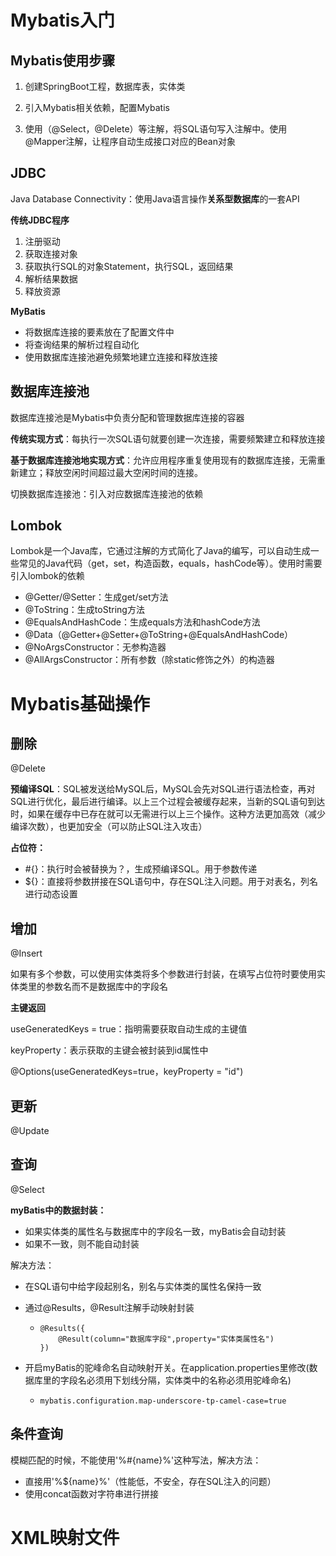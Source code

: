 # Mybatis入门

## Mybatis使用步骤

1. 创建SpringBoot工程，数据库表，实体类

2. 引入Mybatis相关依赖，配置Mybatis

3. 使用（@Select，@Delete）等注解，将SQL语句写入注解中。使用@Mapper注解，让程序自动生成接口对应的Bean对象

   

## JDBC

Java Database Connectivity：使用Java语言操作**关系型数据库**的一套API

**传统JDBC程序**

1. 注册驱动
2. 获取连接对象
3. 获取执行SQL的对象Statement，执行SQL，返回结果
4. 解析结果数据
5. 释放资源



**MyBatis**

+ 将数据库连接的要素放在了配置文件中
+ 将查询结果的解析过程自动化
+ 使用数据库连接池避免频繁地建立连接和释放连接



## 数据库连接池

数据库连接池是Mybatis中负责分配和管理数据库连接的容器

**传统实现方式**：每执行一次SQL语句就要创建一次连接，需要频繁建立和释放连接

**基于数据库连接池地实现方式**：允许应用程序重复使用现有的数据库连接，无需重新建立；释放空闲时间超过最大空闲时间的连接。

切换数据库连接池：引入对应数据库连接池的依赖



## Lombok

Lombok是一个Java库，它通过注解的方式简化了Java的编写，可以自动生成一些常见的Java代码（get，set，构造函数，equals，hashCode等）。使用时需要引入lombok的依赖



+ @Getter/@Setter：生成get/set方法
+ @ToString：生成toString方法
+ @EqualsAndHashCode：生成equals方法和hashCode方法
+ @Data（@Getter+@Setter+@ToString+@EqualsAndHashCode）
+ @NoArgsConstructor：无参构造器
+ @AllArgsConstructor：所有参数（除static修饰之外）的构造器





# Mybatis基础操作

## 删除

@Delete



**预编译SQL**：SQL被发送给MySQL后，MySQL会先对SQL进行语法检查，再对SQL进行优化，最后进行编译。以上三个过程会被缓存起来，当新的SQL语句到达时，如果在缓存中已存在就可以无需进行以上三个操作。这种方法更加高效（减少编译次数），也更加安全（可以防止SQL注入攻击）



**占位符：**

+ #{}：执行时会被替换为？，生成预编译SQL。用于参数传递
+ ${}：直接将参数拼接在SQL语句中，存在SQL注入问题。用于对表名，列名进行动态设置





## 增加

@Insert

如果有多个参数，可以使用实体类将多个参数进行封装，在填写占位符时要使用实体类里的参数名而不是数据库中的字段名



**主键返回**

useGeneratedKeys = true：指明需要获取自动生成的主键值

keyProperty：表示获取的主键会被封装到id属性中

@Options(useGeneratedKeys=true，keyProperty = "id")



## 更新

@Update



## 查询

@Select

**myBatis中的数据封装：**

+ 如果实体类的属性名与数据库中的字段名一致，myBatis会自动封装
+ 如果不一致，则不能自动封装



解决方法：

+ 在SQL语句中给字段起别名，别名与实体类的属性名保持一致

+ 通过@Results，@Result注解手动映射封装

  + ```
    @Results({
    	@Result(column="数据库字段",property="实体类属性名")
    })
    ```

+ 开启myBatis的驼峰命名自动映射开关。在application.properties里修改(数据库里的字段名必须用下划线分隔，实体类中的名称必须用驼峰命名)

  + ```
    mybatis.configuration.map-underscore-tp-camel-case=true
    ```

    

## 条件查询

模糊匹配的时候，不能使用'%#{name}%'这种写法，解决方法：

+ 直接用'%${name}%'（性能低，不安全，存在SQL注入的问题）
+ 使用concat函数对字符串进行拼接



# XML映射文件

